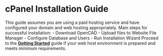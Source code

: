 # cPanel Installation Guide
This guide assumes you are using a paid hosting service and have configured your domain and web hosting appropriately.</i>
Main steps for successful installation:
	- Download OpenCAD
	- Upload files to Website File Manager
	- Configure Database and Users
	- Run Installation Wizard
Proceed to the **[Getting Started](https://docs.opencad.io/en/cPanel/get-started)** guide if your web host environment is prepared and meets minimum requirements.
